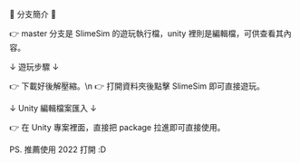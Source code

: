 🔀 分支簡介 🔀

👉 master 分支是 SlimeSim 的遊玩執行檔，unity 裡則是編輯檔，可供查看其內容。

↓ 遊玩步驟 ↓

👉 下載好後解壓縮。\n
👉 打開資料夾後點擊 SlimeSim 即可直接遊玩。

↓ Unity 編輯檔案匯入 ↓

👉 在 Unity 專案裡面，直接把 package 拉進即可直接使用。

PS. 推薦使用 2022 打開 :D 
